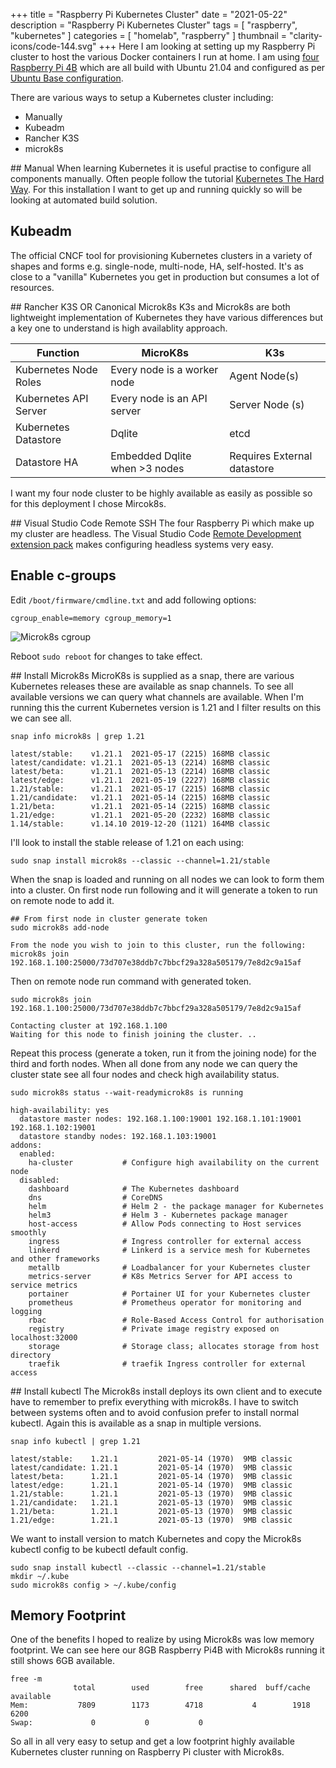 +++
title = "Raspberry Pi Kubernetes Cluster"
date = "2021-05-22"
description = "Raspberry Pi Kubernetes Cluster"
tags = [
    "raspberry",
    "kubernetes"
]
categories = [
    "homelab",
    "raspberry"
]
thumbnail = "clarity-icons/code-144.svg"
+++
Here I am looking at setting up my Raspberry Pi cluster to host the various Docker containers I run at home. I am using [four Raspberry Pi 4B](/post/homelab-pi/) which are all build with Ubuntu 21.04 and configured as per [Ubuntu Base configuration](/post/homelab-pi-ubuntu/).

There are various ways to setup a Kubernetes cluster including:
* Manually
* Kubeadm
* Rancher K3S
* microk8s

## Manual
When learning Kubernetes it is useful practise to configure all components manually. Often people follow the tutorial [Kubernetes The Hard Way](https://github.com/kelseyhightower/kubernetes-the-hard-way). For this installation I want to get up and running quickly so will be looking at automated build solution.

## Kubeadm
The official CNCF tool for provisioning Kubernetes clusters in a variety of shapes and forms e.g. single-node, multi-node, HA, self-hosted.  It's as close to a "vanilla" Kubernetes you get in production but consumes a lot of resources.

## Rancher K3S OR Canonical Microk8s
K3s and Microk8s are both lightweight implementation of Kubernetes they have various differences but a key one to understand is high availablity approach.

| Function | MicroK8s | K3s |
| --- | --- | --- |
| Kubernetes Node Roles | Every node is a worker node | Agent Node(s) |
| Kubernetes API Server | Every node is an API server | Server Node (s) |
| Kubernetes Datastore | Dqlite | etcd |
| Datastore HA | Embedded Dqlite when >3 nodes | Requires External datastore |

I want my four node cluster to be highly available as easily as possible so for this deployment I chose Mircok8s.

## Visual Studio Code Remote SSH
The four Raspberry Pi which make up my cluster are headless. The Visual Studio Code [Remote Development extension pack](https://code.visualstudio.com/docs/remote/remote-overview) makes configuring headless systems very easy.

## Enable c-groups
Edit `/boot/firmware/cmdline.txt` and add following options:

```
cgroup_enable=memory cgroup_memory=1
```

![Microk8s cgroup](/images/homelab-pi-microk8s-cgroup.png)

Reboot `sudo reboot` for changes to take effect.

## Install Microk8s
MicroK8s is supplied as a snap, there are various Kubernetes releases these are available as snap channels.  To see all available versions we can query what channels are available. When I'm running this the current Kubernetes version is 1.21 and I filter results on this we can see all.


```
snap info microk8s | grep 1.21

latest/stable:    v1.21.1  2021-05-17 (2215) 168MB classic
latest/candidate: v1.21.1  2021-05-13 (2214) 168MB classic
latest/beta:      v1.21.1  2021-05-13 (2214) 168MB classic
latest/edge:      v1.21.1  2021-05-19 (2227) 168MB classic
1.21/stable:      v1.21.1  2021-05-17 (2215) 168MB classic
1.21/candidate:   v1.21.1  2021-05-14 (2215) 168MB classic
1.21/beta:        v1.21.1  2021-05-14 (2215) 168MB classic
1.21/edge:        v1.21.1  2021-05-20 (2232) 168MB classic
1.14/stable:      v1.14.10 2019-12-20 (1121) 164MB classic
```

I'll look to install the stable release of 1.21 on each using:

```
sudo snap install microk8s --classic --channel=1.21/stable
```

When the snap is loaded and running on all nodes we can look to form them into a cluster.  On first node run following and it will generate a token to run on remote node to add it.

```
## From first node in cluster generate token  
sudo microk8s add-node

From the node you wish to join to this cluster, run the following:
microk8s join 192.168.1.100:25000/73d707e38ddb7c7bbcf29a328a505179/7e8d2c9a15af
```

Then on remote node run command with generated token.

```
sudo microk8s join 192.168.1.100:25000/73d707e38ddb7c7bbcf29a328a505179/7e8d2c9a15af

Contacting cluster at 192.168.1.100
Waiting for this node to finish joining the cluster. ..  
```

Repeat this process (generate a token, run it from the joining node) for the third and forth nodes.  When all done from any node we can query the cluster state see all four nodes and check high availability status.

```
sudo microk8s status --wait-readymicrok8s is running

high-availability: yes
  datastore master nodes: 192.168.1.100:19001 192.168.1.101:19001 192.168.1.102:19001
  datastore standby nodes: 192.168.1.103:19001
addons:
  enabled:
    ha-cluster           # Configure high availability on the current node
  disabled:
    dashboard            # The Kubernetes dashboard
    dns                  # CoreDNS
    helm                 # Helm 2 - the package manager for Kubernetes
    helm3                # Helm 3 - Kubernetes package manager
    host-access          # Allow Pods connecting to Host services smoothly
    ingress              # Ingress controller for external access
    linkerd              # Linkerd is a service mesh for Kubernetes and other frameworks
    metallb              # Loadbalancer for your Kubernetes cluster
    metrics-server       # K8s Metrics Server for API access to service metrics
    portainer            # Portainer UI for your Kubernetes cluster
    prometheus           # Prometheus operator for monitoring and logging
    rbac                 # Role-Based Access Control for authorisation
    registry             # Private image registry exposed on localhost:32000
    storage              # Storage class; allocates storage from host directory
    traefik              # traefik Ingress controller for external access
```

## Install kubectl
The Microk8s install deploys its own client and to execute have to remember to prefix everything with microk8s. I have to switch between systems often and to avoid confusion prefer to install normal kubectl. Again this is available as a snap in multiple versions.

```
snap info kubectl | grep 1.21

latest/stable:    1.21.1         2021-05-14 (1970)  9MB classic
latest/candidate: 1.21.1         2021-05-14 (1970)  9MB classic
latest/beta:      1.21.1         2021-05-14 (1970)  9MB classic
latest/edge:      1.21.1         2021-05-14 (1970)  9MB classic
1.21/stable:      1.21.1         2021-05-13 (1970)  9MB classic
1.21/candidate:   1.21.1         2021-05-13 (1970)  9MB classic
1.21/beta:        1.21.1         2021-05-13 (1970)  9MB classic
1.21/edge:        1.21.1         2021-05-13 (1970)  9MB classic
```

We want to install version to match Kubernetes and copy the Microk8s kubectl config to be kubectl default config.

```
sudo snap install kubectl --classic --channel=1.21/stable
mkdir ~/.kube
sudo microk8s config > ~/.kube/config
```

## Memory Footprint
One of the benefits I hoped to realize by using Microk8s was low memory footprint.  We can see here our 8GB Raspberry Pi4B with Microk8s running it still shows 6GB available. 

```
free -m
              total        used        free      shared  buff/cache   available
Mem:           7809        1173        4718           4        1918        6200
Swap:             0           0           0
```

So all in all very easy to setup and get a low footprint highly available Kubernetes cluster running on Raspberry Pi cluster with Microk8s.